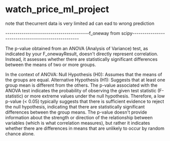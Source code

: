 # watch_price_ml_project
note that thecurrent data is very limited ad can ead to wrong prediction

-----------------------------------------f_oneway from scipy----------------------------------------------------

The p-value obtained from an ANOVA (Analysis of Variance) test, as indicated by your F_onewayResult, doesn't directly represent correlation. Instead, it assesses whether there are statistically significant differences between the means of two or more groups.

In the context of ANOVA:
Null Hypothesis (H0): Assumes that the means of the groups are equal.
Alternative Hypothesis (H1): Suggests that at least one group mean is different from the others.
The p-value associated with the ANOVA test indicates the probability of observing the given test statistic (F-statistic) or more extreme values under the null hypothesis. Therefore, a low p-value (< 0.05) typically suggests that there is sufficient evidence to reject the null hypothesis, indicating that there are statistically significant differences between the group means.
The p-value doesn't provide information about the strength or direction of the relationship between variables (which is what correlation measures), but rather it indicates whether there are differences in means that are unlikely to occur by random chance alone.

